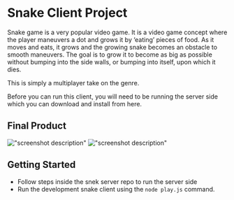 # Snake Client Project

Snake game is a very popular video game. It is a video game concept where the player maneuvers a dot and grows it by ‘eating’ pieces of food. As it moves and eats, it grows and the growing snake becomes an obstacle to smooth maneuvers. The goal is to grow it to become as big as possible without bumping into the side walls, or bumping into itself, upon which it dies.

This is simply a multiplayer take on the genre.

Before you can run this client, you will need to be running the server side which you can download and install from here. 

## Final Product

!["screenshot description"](https://drive.google.com/file/d/1s5S2p0sxVV6QIFY_vz_W1f0H-ww9wFl8/view?usp=sharing)
!["screenshot description"](#)


## Getting Started

- Follow steps inside the snek server repo to run the server side
- Run the development snake client using the `node play.js` command.